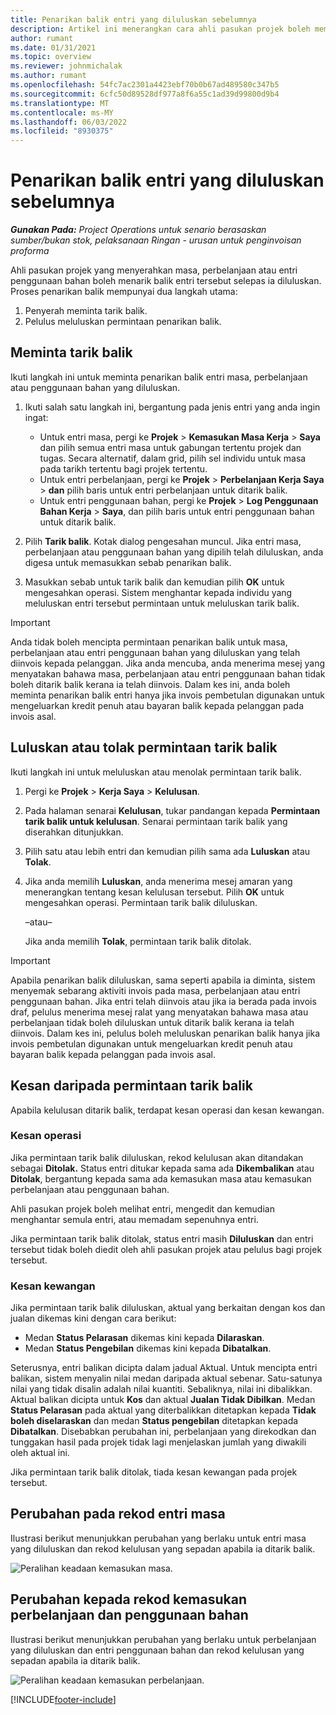 ```yaml
---
title: Penarikan balik entri yang diluluskan sebelumnya
description: Artikel ini menerangkan cara ahli pasukan projek boleh meminta penarikan balik rekod masa, perbelanjaan dan penggunaan bahan yang telah diserahkan dan diluluskan sebelum ini dan cara pengurus projek boleh meluluskan atau menolak permintaan penarikan balik.
author: rumant
ms.date: 01/31/2021
ms.topic: overview
ms.reviewer: johnmichalak
ms.author: rumant
ms.openlocfilehash: 54fc7ac2301a4423ebf70b0b67ad489580c347b5
ms.sourcegitcommit: 6cfc50d89528df977a8f6a55c1ad39d99800d9b4
ms.translationtype: MT
ms.contentlocale: ms-MY
ms.lasthandoff: 06/03/2022
ms.locfileid: "8930375"
---
```

# <a name="recall-previously-approved-entries"></a>Penarikan balik entri yang diluluskan sebelumnya

_**Gunakan Pada:** Project Operations untuk senario berasaskan sumber/bukan stok, pelaksanaan Ringan - urusan untuk penginvoisan proforma_

Ahli pasukan projek yang menyerahkan masa, perbelanjaan atau entri penggunaan bahan boleh menarik balik entri tersebut selepas ia diluluskan. Proses penarikan balik mempunyai dua langkah utama:

1. Penyerah meminta tarik balik.
2. Pelulus meluluskan permintaan penarikan balik.

## <a name="request-a-recall"></a>Meminta tarik balik

Ikuti langkah ini untuk meminta penarikan balik entri masa, perbelanjaan atau penggunaan bahan yang diluluskan.

1. Ikuti salah satu langkah ini, bergantung pada jenis entri yang anda ingin ingat:

    - Untuk entri masa, pergi ke **Projek** \> **Kemasukan Masa Kerja** \> **Saya** dan pilih semua entri masa untuk gabungan tertentu projek dan tugas. Secara alternatif, dalam grid, pilih sel individu untuk masa pada tarikh tertentu bagi projek tertentu.
    - Untuk entri perbelanjaan, pergi ke **Projek** \> **Perbelanjaan Kerja Saya** \> **dan** pilih baris untuk entri perbelanjaan untuk ditarik balik.
    - Untuk entri penggunaan bahan, pergi ke **Projek** \> **Log Penggunaan Bahan Kerja** \> **Saya**, dan pilih baris untuk entri penggunaan bahan untuk ditarik balik.

2. Pilih **Tarik balik**. Kotak dialog pengesahan muncul. Jika entri masa, perbelanjaan atau penggunaan bahan yang dipilih telah diluluskan, anda digesa untuk memasukkan sebab penarikan balik.
3. Masukkan sebab untuk tarik balik dan kemudian pilih **OK** untuk mengesahkan operasi. Sistem menghantar kepada individu yang meluluskan entri tersebut permintaan untuk meluluskan tarik balik.

> [!IMPORTANT]
> Anda tidak boleh mencipta permintaan penarikan balik untuk masa, perbelanjaan atau entri penggunaan bahan yang diluluskan yang telah diinvois kepada pelanggan. Jika anda mencuba, anda menerima mesej yang menyatakan bahawa masa, perbelanjaan atau entri penggunaan bahan tidak boleh ditarik balik kerana ia telah diinvois. Dalam kes ini, anda boleh meminta penarikan balik entri hanya jika invois pembetulan digunakan untuk mengeluarkan kredit penuh atau bayaran balik kepada pelanggan pada invois asal.

## <a name="approve-or-reject-a-recall-request"></a>Luluskan atau tolak permintaan tarik balik

Ikuti langkah ini untuk meluluskan atau menolak permintaan tarik balik.

1. Pergi ke **Projek** \> **Kerja Saya** \> **Kelulusan**.
2. Pada halaman senarai **Kelulusan**, tukar pandangan kepada **Permintaan tarik balik untuk kelulusan**. Senarai permintaan tarik balik yang diserahkan ditunjukkan.
3. Pilih satu atau lebih entri dan kemudian pilih sama ada **Luluskan** atau **Tolak**.
4. Jika anda memilih **Luluskan**, anda menerima mesej amaran yang menerangkan tentang kesan kelulusan tersebut. Pilih **OK** untuk mengesahkan operasi. Permintaan tarik balik diluluskan.

    –atau–

    Jika anda memilih **Tolak**, permintaan tarik balik ditolak.

> [!IMPORTANT]
> Apabila penarikan balik diluluskan, sama seperti apabila ia diminta, sistem menyemak sebarang aktiviti invois pada masa, perbelanjaan atau entri penggunaan bahan. Jika entri telah diinvois atau jika ia berada pada invois draf, pelulus menerima mesej ralat yang menyatakan bahawa masa atau perbelanjaan tidak boleh diluluskan untuk ditarik balik kerana ia telah diinvois. Dalam kes ini, pelulus boleh meluluskan penarikan balik hanya jika invois pembetulan digunakan untuk mengeluarkan kredit penuh atau bayaran balik kepada pelanggan pada invois asal.

## <a name="impact-of-a-recall-request"></a>Kesan daripada permintaan tarik balik

Apabila kelulusan ditarik balik, terdapat kesan operasi dan kesan kewangan.

### <a name="operational-impact"></a>Kesan operasi

Jika permintaan tarik balik diluluskan, rekod kelulusan akan ditandakan sebagai **Ditolak.** Status entri ditukar kepada sama ada **Dikembalikan** atau **Ditolak**, bergantung kepada sama ada kemasukan masa atau kemasukan perbelanjaan atau penggunaan bahan.

Ahli pasukan projek boleh melihat entri, mengedit dan kemudian menghantar semula entri, atau memadam sepenuhnya entri.

Jika permintaan tarik balik ditolak, status entri masih **Diluluskan** dan entri tersebut tidak boleh diedit oleh ahli pasukan projek atau pelulus bagi projek tersebut.

### <a name="financial-impact"></a>Kesan kewangan

Jika permintaan tarik balik diluluskan, aktual yang berkaitan dengan kos dan jualan dikemas kini dengan cara berikut:

- Medan **Status Pelarasan** dikemas kini kepada **Dilaraskan**.
- Medan **Status Pengebilan** dikemas kini kepada **Dibatalkan**.

Seterusnya, entri balikan dicipta dalam jadual Aktual. Untuk mencipta entri balikan, sistem menyalin nilai medan daripada aktual sebenar. Satu-satunya nilai yang tidak disalin adalah nilai kuantiti. Sebaliknya, nilai ini dibalikkan. Aktual balikan dicipta untuk **Kos** dan aktual **Jualan Tidak Dibilkan**. Medan **Status Pelarasan** pada aktual yang diterbalikkan ditetapkan kepada **Tidak boleh diselaraskan** dan medan **Status pengebilan** ditetapkan kepada **Dibatalkan**. Disebabkan perubahan ini, perbelanjaan yang direkodkan dan tunggakan hasil pada projek tidak lagi menjelaskan jumlah yang diwakili oleh aktual ini.

Jika permintaan tarik balik ditolak, tiada kesan kewangan pada projek tersebut.

## <a name="changes-to-time-entry-records"></a>Perubahan pada rekod entri masa

Ilustrasi berikut menunjukkan perubahan yang berlaku untuk entri masa yang diluluskan dan rekod kelulusan yang sepadan apabila ia ditarik balik.

![Peralihan keadaan kemasukan masa.](media/TimeEntryStateTransitions.png)

## <a name="changes-to-expense-and-material-usage-entry-records"></a>Perubahan kepada rekod kemasukan perbelanjaan dan penggunaan bahan

Ilustrasi berikut menunjukkan perubahan yang berlaku untuk perbelanjaan yang diluluskan dan entri penggunaan bahan dan rekod kelulusan yang sepadan apabila ia ditarik balik.

![Peralihan keadaan kemasukan perbelanjaan.](media/ExpenseEntryStateTransitions.png)

[!INCLUDE[footer-include](../includes/footer-banner.md)]

